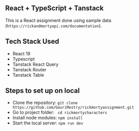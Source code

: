 ## React + TypeScript + Tanstack

This is a React assignment done using sample data (`https://rickandmortyapi.com/documentation`).

## Tech Stack Used

- React 19
- Typescript
- Tanstack React Query
- Tanstack Router
- Tanstack Table

## Steps to set up on local

- Clone the repository: `git clone https://github.com/GauriMestry/rickmortyassignment.git`
- Go to project folder: ` cd rickmortycharacters`
- Install node modules: `npm install`
- Start the local server: `npm run dev`
